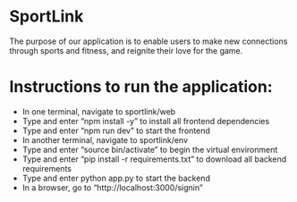 # SportLink
The purpose of our application is to enable users to make new connections through sports and fitness, and reignite their love for the game.


# Instructions to run the application:
- In one terminal, navigate to sportlink/web
- Type and enter “npm install -y” to install all frontend dependencies
- Type and enter “npm run dev” to start the frontend
- In another terminal, navigate to sportlink/env
- Type and enter “source bin/activate” to begin the virtual environment
- Type and enter “pip install -r requirements.txt” to download all backend requirements
- Type and enter python app.py to start the backend
- In a browser, go to “http://localhost:3000/signin” 
